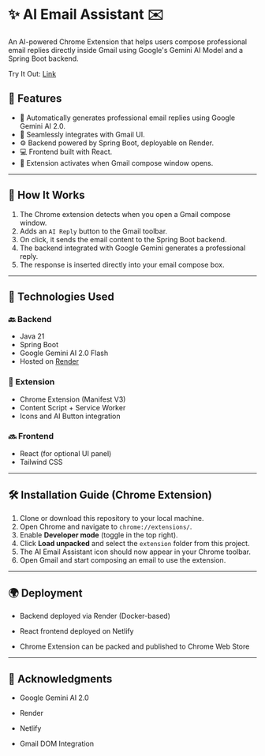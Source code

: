 # ✨ AI Email Assistant ✉️

An AI-powered Chrome Extension that helps users compose professional email replies directly inside Gmail using Google's Gemini AI Model and a Spring Boot backend.

Try It Out: [Link](https://chromewebstore.google.com/detail/goompkldkniogbfhajiahnfcipnhdhep?authuser=0&hl=en-GB)

## 📌 Features

- 🧠 Automatically generates professional email replies using Google Gemini AI 2.0.
- 📩 Seamlessly integrates with Gmail UI.
- ⚙️ Backend powered by Spring Boot, deployable on Render.
- 💻 Frontend built with React.
- 🧩 Extension activates when Gmail compose window opens.

---
    
## 🚀 How It Works

1. The Chrome extension detects when you open a Gmail compose window.
2. Adds an `AI Reply` button to the Gmail toolbar.
3. On click, it sends the email content to the Spring Boot backend.
4. The backend integrated with Google Gemini generates a professional reply.
5. The response is inserted directly into your email compose box.

---

## 🔧 Technologies Used

### 🔙 Backend
- Java 21
- Spring Boot
- Google Gemini AI 2.0 Flash
- Hosted on [Render](https://render.com)

 ### 🧩 Extension
- Chrome Extension (Manifest V3)
- Content Script + Service Worker
- Icons and AI Button integration

### 🔜 Frontend
- React (for optional UI panel)
- Tailwind CSS

---

## 🛠️ Installation Guide (Chrome Extension)

1. Clone or download this repository to your local machine.
2. Open Chrome and navigate to `chrome://extensions/`.
3. Enable **Developer mode** (toggle in the top right).
4. Click **Load unpacked** and select the `extension` folder from this project.
5. The AI Email Assistant icon should now appear in your Chrome toolbar.
6. Open Gmail and start composing an email to use the extension.

---

## 🌍 Deployment
- Backend deployed via Render (Docker-based)

- React frontend deployed on Netlify

- Chrome Extension can be packed and published to Chrome Web Store

---


## 🙌 Acknowledgments
- Google Gemini AI 2.0

- Render

- Netlify

- Gmail DOM Integration
